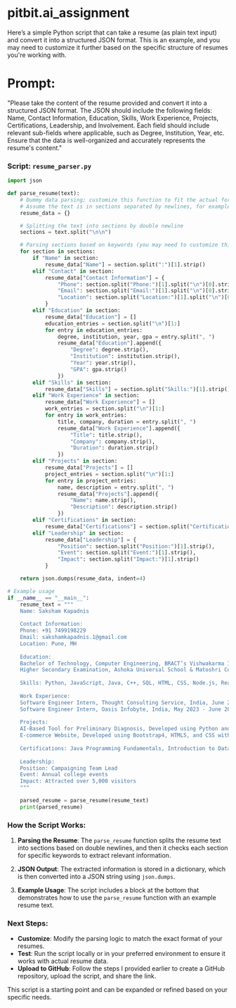 # pitbit.ai_assignment
Here’s a simple Python script that can take a resume (as plain text input) and convert it into a structured JSON format. This is an example, and you may need to customize it further based on the specific structure of resumes you're working with.
# Prompt:

"Please take the content of the resume provided and convert it into a structured JSON format. The JSON should include the following fields: Name, Contact Information, Education, Skills, Work Experience, Projects, Certifications, Leadership, and Involvement. Each field should include relevant sub-fields where applicable, such as Degree, Institution, Year, etc. Ensure that the data is well-organized and accurately represents the resume's content."
### Script: `resume_parser.py`

```python
import json

def parse_resume(text):
    # Dummy data parsing; customize this function to fit the actual format of your resume.
    # Assume the text is in sections separated by newlines, for example.
    resume_data = {}

    # Splitting the text into sections by double newline
    sections = text.split("\n\n")

    # Parsing sections based on keywords (you may need to customize this)
    for section in sections:
        if "Name" in section:
            resume_data["Name"] = section.split(":")[1].strip()
        elif "Contact" in section:
            resume_data["Contact Information"] = {
                "Phone": section.split("Phone:")[1].split("\n")[0].strip(),
                "Email": section.split("Email:")[1].split("\n")[0].strip(),
                "Location": section.split("Location:")[1].split("\n")[0].strip()
            }
        elif "Education" in section:
            resume_data["Education"] = []
            education_entries = section.split("\n")[1:]
            for entry in education_entries:
                degree, institution, year, gpa = entry.split(", ")
                resume_data["Education"].append({
                    "Degree": degree.strip(),
                    "Institution": institution.strip(),
                    "Year": year.strip(),
                    "GPA": gpa.strip()
                })
        elif "Skills" in section:
            resume_data["Skills"] = section.split("Skills:")[1].strip().split(", ")
        elif "Work Experience" in section:
            resume_data["Work Experience"] = []
            work_entries = section.split("\n")[1:]
            for entry in work_entries:
                title, company, duration = entry.split(", ")
                resume_data["Work Experience"].append({
                    "Title": title.strip(),
                    "Company": company.strip(),
                    "Duration": duration.strip()
                })
        elif "Projects" in section:
            resume_data["Projects"] = []
            project_entries = section.split("\n")[1:]
            for entry in project_entries:
                name, description = entry.split(", ")
                resume_data["Projects"].append({
                    "Name": name.strip(),
                    "Description": description.strip()
                })
        elif "Certifications" in section:
            resume_data["Certifications"] = section.split("Certifications:")[1].strip().split(", ")
        elif "Leadership" in section:
            resume_data["Leadership"] = {
                "Position": section.split("Position:")[1].strip(),
                "Event": section.split("Event:")[1].strip(),
                "Impact": section.split("Impact:")[1].strip()
            }

    return json.dumps(resume_data, indent=4)

# Example usage
if __name__ == "__main__":
    resume_text = """
    Name: Saksham Kapadnis
    
    Contact Information:
    Phone: +91 7499198229
    Email: sakshamkapadnis.1@gmail.com
    Location: Pune, MH
    
    Education:
    Bachelor of Technology, Computer Engineering, BRACT’s Vishwakarma Institute of Information Technology, Pune, MH, 2021 - Present, 8.8
    Higher Secondary Examination, Ashoka Universal School & Matoshri College, Nasik, MH, 2019 - 2021, 95%
    
    Skills: Python, JavaScript, Java, C++, SQL, HTML, CSS, Node.js, ReactJS, Docker
    
    Work Experience:
    Software Engineer Intern, Thought Consulting Service, India, June 2023 - July 2023
    Software Engineer Intern, Oasis Infobyte, India, May 2023 - June 2023
    
    Projects:
    AI-Based Tool for Preliminary Diagnosis, Developed using Python and TensorFlow for Smart India Hackathon
    E-commerce Website, Developed using Bootstrap4, HTML5, and CSS with login authentication
    
    Certifications: Java Programming Fundamentals, Introduction to Data Science, Infosys Springboard
    
    Leadership:
    Position: Campaigning Team Lead
    Event: Annual college events
    Impact: Attracted over 5,000 visitors
    """

    parsed_resume = parse_resume(resume_text)
    print(parsed_resume)
```

### How the Script Works:
1. **Parsing the Resume**: The `parse_resume` function splits the resume text into sections based on double newlines, and then it checks each section for specific keywords to extract relevant information.

2. **JSON Output**: The extracted information is stored in a dictionary, which is then converted into a JSON string using `json.dumps`.

3. **Example Usage**: The script includes a block at the bottom that demonstrates how to use the `parse_resume` function with an example resume text.

### Next Steps:
- **Customize**: Modify the parsing logic to match the exact format of your resumes.
- **Test**: Run the script locally or in your preferred environment to ensure it works with actual resume data.
- **Upload to GitHub**: Follow the steps I provided earlier to create a GitHub repository, upload the script, and share the link.

This script is a starting point and can be expanded or refined based on your specific needs.
